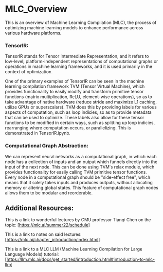 # MLC_Overview
This is an overview of Machine Learning Compilation (MLC), the process of optimizing machine learning models to enhance performance across various hardware platforms.

### TensorIR:
TensorIR stands for Tensor Intermediate Representation, and it refers to low-level, platform-independent representations of computational graphs or operations in machine learning frameworks, and it is used primarily in the context of optimization. 

One of the primary examples of TensorIR can be seen in the machine learning compilation framework TVM (Tensor Virtual Machine), which provides functionality to easily modify and transform primitive tensor functions (matrix multiplication, ReLU, element-wise operations), so as to take advantage of native hardware (reduce stride and maximize L1 caching, utilize GPUs or superscalars). TVM does this by providing labels for various aspects of computation, such as loop indicies, so as to provide metadata that can be used to optimize. These labels also allow for these tensor functions to be modified in certain ways, such as splitting up loop indicies, rearranging where computation occurs, or parallelizing. This is demonstrated in TensorIR.ipynb.  

### Computational Graph Abstraction:
We can represent neural networks as a computational graph, in which each node has a collection of inputs and an output which funnels directly into the input of the next node. This can be done using TVM's relax module, which provides functionality for easily calling TVM primitive tensor functions. Every node in a computational graph should be "side-effect free", which means that it solely takes inputs and produces outputs, without allocating memory or altering global states. This feature of computational graph nodes allows them to be modular and reorderable.

## Additional Resources:

This is a link to wonderful lectures by CMU professor Tianqi Chen on the topic:
[https://mlc.ai/summer22/schedule]

This is a link to notes on said lectures:
[https://mlc.ai/chapter_introduction/index.html]

This is a link to a MLC LLM (Machine Learning Compilation for Large Language Models) tutorial: 
[https://llm.mlc.ai/docs/get_started/introduction.html#introduction-to-mlc-llm]
